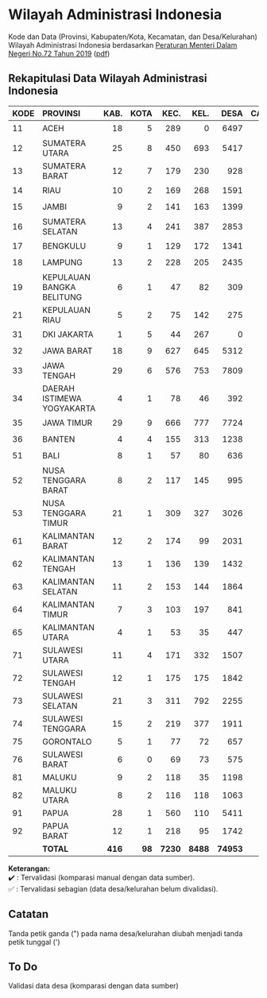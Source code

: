 # Wilayah Administrasi Indonesia
Kode dan Data (Provinsi, Kabupaten/Kota, Kecamatan, dan Desa/Kelurahan) Wilayah Administrasi Indonesia berdasarkan [Peraturan Menteri Dalam Negeri No.72 Tahun 2019](https://www.kemendagri.go.id/page/read/48/peraturan-menteri-dalam-negeri-no72-tahun-2019) ([pdf](https://www.kemendagri.go.id/files/2020/PMDN%2072%20TH%202019+lampiran.pdf))

## Rekapitulasi Data Wilayah Administrasi Indonesia

| KODE | PROVINSI                  | KAB. | KOTA | KEC. | KEL. | DESA | CATATAN |
|------|:--------------------------|-----:|-----:|-----:|-----:|-----:|:-------:|
| 11   | ACEH                      |   18 |    5 |  289 |    0 | 6497 | :heavy_check_mark: |
| 12   | SUMATERA UTARA            |   25 |    8 |  450 |  693 | 5417 | :heavy_check_mark: |
| 13   | SUMATERA BARAT            |   12 |    7 |  179 |  230 |  928 | :heavy_check_mark: |
| 14   | RIAU                      |   10 |    2 |  169 |  268 | 1591 | :heavy_check_mark: |
| 15   | JAMBI                     |    9 |    2 |  141 |  163 | 1399 | :heavy_check_mark: |
| 16   | SUMATERA SELATAN          |   13 |    4 |  241 |  387 | 2853 | :heavy_check_mark: |
| 17   | BENGKULU                  |    9 |    1 |  129 |  172 | 1341 | :heavy_check_mark: |
| 18   | LAMPUNG                   |   13 |    2 |  228 |  205 | 2435 | :heavy_check_mark: |
| 19   | KEPULAUAN BANGKA BELITUNG |    6 |    1 |   47 |   82 |  309 | :heavy_check_mark: |
| 21   | KEPULAUAN RIAU            |    5 |    2 |   75 |  142 |  275 | :heavy_check_mark: |
| 31   | DKI JAKARTA               |    1 |    5 |   44 |  267 |    0 | :heavy_check_mark: |
| 32   | JAWA BARAT                |   18 |    9 |  627 |  645 | 5312 | :heavy_check_mark: |
| 33   | JAWA TENGAH               |   29 |    6 |  576 |  753 | 7809 | :heavy_check_mark: |
| 34   | DAERAH ISTIMEWA YOGYAKARTA|    4 |    1 |   78 |   46 |  392 | :heavy_check_mark: |
| 35   | JAWA TIMUR                |   29 |    9 |  666 |  777 | 7724 | :heavy_check_mark: |
| 36   | BANTEN                    |    4 |    4 |  155 |  313 | 1238 | :heavy_check_mark: |
| 51   | BALI                      |    8 |    1 |   57 |   80 |  636 | :heavy_check_mark: |
| 52   | NUSA TENGGARA BARAT       |    8 |    2 |  117 |  145 |  995 | :heavy_check_mark: |
| 53   | NUSA TENGGARA TIMUR       |   21 |    1 |  309 |  327 | 3026 | :heavy_check_mark: |
| 61   | KALIMANTAN BARAT          |   12 |    2 |  174 |   99 | 2031 | :heavy_check_mark: |
| 62   | KALIMANTAN TENGAH         |   13 |    1 |  136 |  139 | 1432 | :heavy_check_mark: |
| 63   | KALIMANTAN SELATAN        |   11 |    2 |  153 |  144 | 1864 | :heavy_check_mark: |
| 64   | KALIMANTAN TIMUR          |    7 |    3 |  103 |  197 |  841 | :heavy_check_mark: |
| 65   | KALIMANTAN UTARA          |    4 |    1 |   53 |   35 |  447 | :heavy_check_mark: |
| 71   | SULAWESI UTARA            |   11 |    4 |  171 |  332 | 1507 | :heavy_check_mark: |
| 72   | SULAWESI TENGAH           |   12 |    1 |  175 |  175 | 1842 | :white_check_mark: |
| 73   | SULAWESI SELATAN          |   21 |    3 |  311 |  792 | 2255 | :white_check_mark: |
| 74   | SULAWESI TENGGARA         |   15 |    2 |  219 |  377 | 1911 | :white_check_mark: |
| 75   | GORONTALO                 |    5 |    1 |   77 |   72 |  657 | :white_check_mark: |
| 76   | SULAWESI BARAT            |    6 |    0 |   69 |   73 |  575 | :white_check_mark: |
| 81   | MALUKU                    |    9 |    2 |  118 |   35 | 1198 | :white_check_mark: |
| 82   | MALUKU UTARA              |    8 |    2 |  116 |  118 | 1063 | :white_check_mark: |
| 91   | PAPUA                     |   28 |    1 |  560 |  110 | 5411 | :white_check_mark: |
| 92   | PAPUA BARAT               |   12 |    1 |  218 |   95 | 1742 | :white_check_mark: |
|      | **TOTAL**                 |**416**|**98**|**7230**|**8488**|**74953**| |

**Keterangan:**\
:heavy_check_mark: : Tervalidasi (komparasi manual dengan data sumber).\
:white_check_mark: : Tervalidasi sebagian (data desa/kelurahan belum divalidasi).

## Catatan
Tanda petik ganda (") pada nama desa/kelurahan diubah menjadi tanda petik tunggal (')

## To Do
Validasi data desa (komparasi dengan data sumber)
